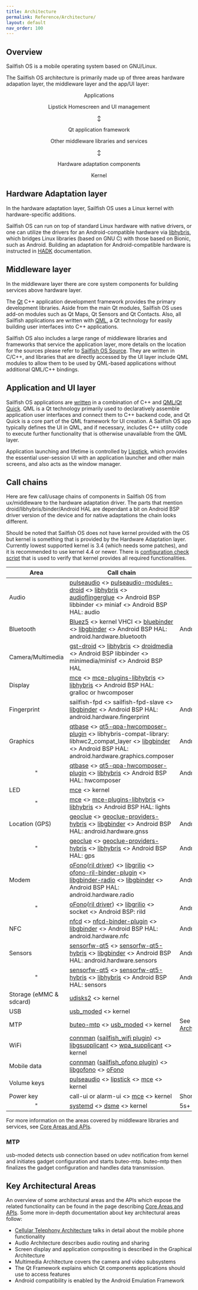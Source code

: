 ```yaml
---
title: Architecture
permalink: Reference/Architecture/
layout: default
nav_order: 100
---
```


## Overview

Sailfish OS is a mobile operating system based on GNU/Linux.

The Sailfish OS architecture is primarily made up of three areas
hardware adapation layer, the middleware layer and the app/UI layer:

<div style="margin:auto; width:80%; text-align:center;">

<div class="btn-sec" style="margin:auto; width:80%; text-align:center;">

Applications

</div>

<div class="btn-sec" style="margin:auto; width:80%; text-align:center;">

Lipstick Homescreen and UI management

</div>


↕

</div>

<div style="margin:auto; width:80%; text-align:center;">

<div class="btn-sec" style="margin:auto; width:80%; text-align:center;">

Qt application framework

</div>

<div class="btn-sec" style="margin:auto; width:80%; text-align:center;">

Other middleware libraries and services

</div>


↕

</div>

<div style="margin:auto; width:80%; text-align:center;">

<div class="btn-sec" style="margin:auto; width:80%; text-align:center;">

Hardware adaptation components

</div>

<div class="btn-sec" style="margin:auto; width:80%; text-align:center;">

Kernel

</div>



</div>

## Hardware Adaptation layer

In the hardware adaptation layer, Sailfish OS uses a Linux kernel with
hardware-specific additions.

Sailfish OS can run on top of standard Linux hardware with native
drivers, or one can utilize the drivers for an Android-compatible
hardware via [libhybris](https://github.com/libhybris), which bridges
Linux libraries (based on GNU C) with those based on Bionic, such as
Android. Building an adaptation for Android-compatible hardware is
instructed in [
HADK](/Tools/Hardware_Adaptation_Development_Kit#hardware-abstraction-layer)
documentation.

## Middleware layer

In the middleware layer there are core system components for building
services above hardware layer.

The [Qt](http://www.qt.io) C++ application development framework
provides the primary development libraries. Aside from the main Qt
modules, Sailfish OS uses add-on modules such as Qt Maps, Qt Sensors and
Qt Contacts. Also, all Sailfish applications are written with
[QML](http://doc.qt.io/qt-5/qmlapplications.html), a Qt technology for
easily building user interfaces into C++ applications.

Sailfish OS also includes a large range of middleware libraries and
frameworks that service the application layer, more details on the
location for the sources please refer to
[Sailfish OS Source](/Services/Development/Sailfish_OS_Source).
They are written in C/C++, and libraries that are directly accessed by
the UI layer include QML modules to allow them to be used by QML-based
applications without additional QML/C++ bindings.

## Application and UI layer

Sailfish OS applications are
[written](/Develop/Apps) in a combination of C++
and [QML/Qt Quick](http://doc.qt.io/qt-5/qmlapplications.html). QML is a
Qt technology primarily used to declaratively assemble application user
interfaces and connect them to C++ backend code, and Qt Quick is a core
part of the QML framework for UI creation. A Sailfish OS app typically
defines the UI in QML, and if necessary, includes C++ utility code to
execute further functionality that is otherwise unavailable from the QML
layer.

Application launching and lifetime is controlled by
[Lipstick](/Reference/Core_Areas_and_APIs/Apps_and_MW/Lipstick), which provides the essential
user-session UI with an application launcher and other main screens, and
also acts as the window manager.

## Call chains

Here are few call/usage chains of components in Sailfish OS from
ux/middleware to the hardware adaptation driver. The parts that mention
droid/libhybris/binder/Android HAL are dependant a bit on Android BSP
driver version of the device and for native adaptations the chain looks
different.

Should be noted that Sailfish OS does not have kernel provided with the
OS but kernel is something that is provided by the Hardware Adaptation
layer. Currently lowest supported kernel is 3.4 (which needs some
patches), and it is recommended to use kernel 4.4 or newer. There is
[configuration check
script](https://github.com/mer-hybris/mer-kernel-check%7Ckernel) that is
used to verify that kernel provides all required functionalities.

| Area                    | Call chain                                                                                                                                                                                                                                                                                                                                                                                                                                                                       | Notes                                                |
| ----------------------- | -------------------------------------------------------------------------------------------------------------------------------------------------------------------------------------------------------------------------------------------------------------------------------------------------------------------------------------------------------------------------------------------------------------------------------------------------------------------------------- | ---------------------------------------------------- |
| Audio                   | [pulseaudio](https://github.com/sailfishos/pulseaudio/) \<\> [pulseaudio-modules-droid](https://github.com/mer-hybris/pulseaudio-modules-droid) \<\> [libhybris](https://github.com/mer-hybris/libhybris) \<\> [audioflingerglue](https://github.com/mer-hybris/audioflingerglue/) \<\> Android BSP libbinder \<\> miniaf \<\> Android BSP HAL: audio                                                                                                                      |                                                      |
| Bluetooth               | [Bluez5](https://github.com/sailfishos/bluez5) \<\> kernel VHCI \<\> [bluebinder](https://github.com/mer-hybris/bluebinder) \<\> [libgbinder](https://github.com/mer-hybris/libgbinder/) \<\> Android BSP HAL: android.hardware.bluetooth                                                                                                                                                                                                                                  | Android BSP \>= 8                                    |
| Camera/Multimedia       | [gst-droid](https://github.com/sailfishos/gst-droid/) \<\> [libhybris](https://github.com/mer-hybris/libhybris) \<\> [droidmedia](https://github.com/sailfishos/droidmedia/) \<\> Android BSP libbinder \<\> minimedia/minisf \<\> Android BSP HAL                                                                                                                                                                                                                               |                                                      |
| Display                 | [mce](https://github.com/sailfishos/mce) \<\> [mce-plugins-libhybris](https://github.com/mer-hybris/mce-plugin-libhybris/) \<\> [libhybris](https://github.com/mer-hybris/libhybris) \<\> Android BSP HAL: gralloc or hwcomposer                                                                                                                                                                                                                                           |                                                      |
| Fingerprint             | sailfish-fpd \<\> sailfish-fpd-slave \<\> [libgbinder](https://github.com/mer-hybris/libgbinder/) \<\> Android BSP HAL: android.hardware.fingerprint                                                                                                                                                                                                                                                                                                                             | Android BSP \>= 8                                    |
| Graphics                | [qtbase](https://github.com/mer-hybris/audioflingerglue/) \<\> [qt5-qpa-hwcomposer-plugin](https://github.com/mer-hybris/qt5-qpa-hwcomposer-plugin) \<\> libhybris-compat-library: libhwc2\_compat\_layer \<\> [libgbinder](https://github.com/mer-hybris/libgbinder/) \<\> Android BSP HAL: android.hardware.graphics.composer                                                                                                                                                  | Android BSP \>= 8                                    |
| <center>"</center>      | [qtbase](https://github.com/mer-hybris/audioflingerglue/) \<\> [qt5-qpa-hwcomposer-plugin](https://github.com/mer-hybris/qt5-qpa-hwcomposer-plugin) \<\> [libhybris](https://github.com/mer-hybris/libhybris) \<\> Android BSP HAL: hwcomposer                                                                                                                                                                                                                                   | Android BSP \<= 7                                    |
| LED                     | [mce](https://github.com/sailfishos/mce) \<\> kernel                                                                                                                                                                                                                                                                                                                                                                                                                       |                                                      |
| <center>"</center>      | [mce](https://github.com/sailfishos/mce) \<\> [mce-plugins-libhybris](https://github.com/mer-hybris/mce-plugin-libhybris/) \<\> [libhybris](https://github.com/mer-hybris/libhybris) \<\> Android BSP HAL: lights                                                                                                                                                                                                                                                          |                                                      |
| Location (GPS)          | [geoclue](https://github.com/mer-hybris/libgbinder/) \<\> [geoclue-providers-hybris](https://github.com/mer-hybris/geoclue-providers-hybris) \<\> [libgbinder](https://github.com/mer-hybris/libgbinder) \<\> Android BSP HAL: android.hardware.gnss                                                                                                                                                                                                                             | Android BSP \>= 8                                    |
| <center>"</center>      | [geoclue](https://github.com/mer-hybris/libgbinder/) \<\> [geoclue-providers-hybris](https://github.com/mer-hybris/geoclue-providers-hybris) \<\> [libhybris](https://github.com/mer-hybris/libhybris) \<\> Android BSP HAL: gps                                                                                                                                                                                                                                                 | Android BSP \<= 7                                    |
| Modem                   | [oFono](https://github.com/sailfishos/ofono)([ril driver](https://github.com/sailfishos/ofono/tree/master/ofono/drivers/ril)) \<\> [libgrilio](https://github.com/sailfishos/libgrilio) \<\> [ofono-ril-binder-plugin](https://github.com/mer-hybris/ofono-ril-binder-plugin) \<\> [libgbinder-radio](https://github.com/mer-hybris/libgbinder-radio) \<\> [libgbinder](https://github.com/mer-hybris/libgbinder) \<\> Android BSP HAL: android.hardware.radio | Android BSP \>= 8                                    |
| <center>"</center>      | [oFono](https://github.com/sailfishos/ofono)([ril driver](https://github.com/sailfishos/ofono/tree/master/ofono/drivers/ril)) \<\> [libgrilio](https://github.com/sailfishos/libgrilio) \<\> socket \<\> Android BSP: rild                                                                                                                                                                                                                                     | Android BSP \<= 7                                    |
| NFC                     | [nfcd](https://github.com/sailfishos/nfcd) \<\> [nfcd-binder-plugin](https://github.com/mer-hybris/nfcd-binder-plugin) \<\> [libgbinder](https://github.com/mer-hybris/libgbinder/) \<\> Android BSP HAL: android.hardware.nfc                                                                                                                                                                                                                                             | Android BSP \>= 8                                    |
| Sensors                 | [sensorfw-qt5](https://github.com/sailfishos/sensorfw/) \<\> [sensorfw-qt5-hybris](https://github.com/sailfishos/sensorfw/) \<\> [libgbinder](https://github.com/mer-hybris/libgbinder/) \<\> Android BSP HAL: android.hardware.sensors                                                                                                                                                                                                                              | Android BSP \>= 8                                    |
| <center>"</center>      | [sensorfw-qt5](https://github.com/sailfishos/sensorfw/) \<\> [sensorfw-qt5-hybris](https://github.com/sailfishos/sensorfw/) \<\> [libhybris](https://github.com/mer-hybris/libhybris) \<\> Android BSP HAL: sensors                                                                                                                                                                                                                                                  | Android BSP \<= 7                                    |
| Storage (eMMC & sdcard) | [udisks2](https://github.com/sailfishos/usb-moded/) \<\> kernel                                                                                                                                                                                                                                                                                                                                                                                                            |                                                      |
| USB                     | [usb\_moded](https://github.com/sailfishos/usb-moded/) \<\> kernel                                                                                                                                                                                                                                                                                                                                                                                                         |                                                      |
| MTP                     | [buteo-mtp](https://github.com/sailfishos/buteo-mtp) \<\> [usb\_moded](https://github.com/sailfishos/usb-moded/) \<\> kernel                                                                                                                                                                                                                                                                                                                                         | See [Architecture\#MTP](/Reference/Architecture#mtp) |
| WiFi                    | [connman](https://github.com/sailfishos/connman) ([sailfish\_wifi plugin](https://github.com/sailfishos/connman/blob/master/connman/plugins/sailfish_wifi.c)) \<\> [libgsupplicant](https://github.com/sailfishos/libgsupplicant) \<\> [wpa\_supplicant](https://github.com/sailfishos/wpa_supplicant) \<\> kernel                                                                                                                                       |                                                      |
| Mobile data             | [connman](https://github.com/sailfishos/connman) ([sailfish\_ofono plugin](https://github.com/sailfishos/connman/blob/master/connman/plugins/sailfish_ofono.c)) \<\> [libgofono](https://github.com/sailfishos/libgofono) \<\> [oFono](https://github.com/sailfishos/ofono)                                                                                                                                                                              |                                                      |
| Volume keys             | [pulseaudio](https://github.com/sailfishos/pulseaudio/) \<\> [lipstick](https://github.com/sailfishos/lipstick/) \<\> [mce](https://github.com/sailfishos/mce) \<\> kernel                                                                                                                                                                                                                                                                                     |                                                      |
| Power key               | call-ui or alarm-ui \<\> [mce](https://github.com/sailfishos/mce) \<\> kernel                                                                                                                                                                                                                                                                                                                                                                                              | Short keypress                                       |
| <center>"</center>      | [systemd](https://github.com/sailfishos/systemd/) \<\> [dsme](https://github.com/sailfishos/dsme/) \<\> kernel                                                                                                                                                                                                                                                                                                                                                       | 5s+ keypress                                         |

For more information on the areas covered by middleware libraries and
services, see [Core Areas and APIs](/Reference/Core_Areas_and_APIs).

### MTP

usb-moded detects usb connection based on udev notification from kernel
and initiates gadget configuration and starts buteo-mtp. buteo-mtp then
finalizes the gadget configuration and handles data transmission.

## Key Architectural Areas

An overview of some architectural areas and the APIs which expose the
related functionality can be found in the page describing [Core Areas
and APIs](/Reference/Core_Areas_and_APIs). Some more in-depth
documentation about key architectural areas follow:

  - [Cellular Telephony
    Architecture](/Reference/Core_Areas_and_APIs/Networking/Cellular_Telephony_Architecture) talks in
    detail about the mobile phone functionality
  - Audio Architecture describes audio routing and sharing
  - Screen display and application compositing is described in the
    Graphical Architecture
  - Multimedia Architecture covers the camera and video subsystems
  - The Qt Framework explains which Qt components applications should
    use to access features
  - Android compatibility is enabled by the Android Emulation Framework
